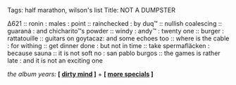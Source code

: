 Tags: half marathon, wilson's list
Title: NOT A DUMPSTER  
  
∆621 :: ronin : males : point :: rainchecked : by duq™ :: nullish coalescing :: guaraná : and chicharito™s powder :: windy : andy™ : twenty one :: burger : rattatouille :: guitars on goytacaz: and some echoes too :: where is the cable : for withing :: get dinner done : but not in time :: take spermafläcken : because sauna :: it is not soft no : san pablo burgos :: the games is rather late : and it is not an exciting one  
  
_the album years:_ **[ [dirty mind](https://rateyourmusic.com/release/album/prince/dirty-mind) ]** + **[ [more specials](https://rateyourmusic.com/release/album/the-specials/more-specials) ]**
